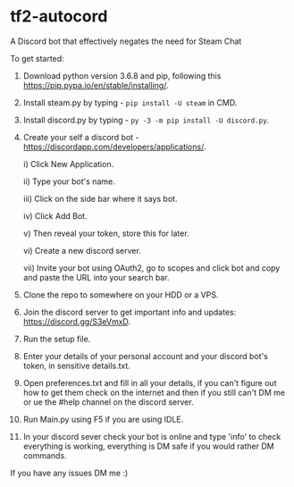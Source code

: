 # tf2-autocord
A Discord bot that effectively negates the need for Steam Chat

To get started:

1. Download python version 3.6.8 and pip, following this https://pip.pypa.io/en/stable/installing/.
3. Install steam.py by typing - `pip install -U steam` in CMD.
4. Install discord.py by typing - `py -3 -m pip install -U discord.py`.
5. Create your self a discord bot - https://discordapp.com/developers/applications/.
    
    i) Click New Application.
    
    ii) Type your bot's name.
    
    iii) Click on the side bar where it says bot.
    
    iv) Click Add Bot.
    
    v) Then reveal your token, store this for later.
    
    vi) Create a new discord server.
    
    vii) Invite your bot using OAuth2, go to scopes and click bot and copy and paste the URL into your search bar.
    
6. Clone the repo to somewhere on your HDD or a VPS.
7. Join the discord server to get important info and updates: https://discord.gg/S3eVmxD.
8. Run the setup file.
9. Enter your details of your personal account and your discord bot's token, in sensitive details.txt.
10. Open preferences.txt and fill in all your details, if you can't figure out how to get them check on the internet and then if you still can't DM me or ue the #help channel on the discord server.
11. Run Main.py using F5 if you are using IDLE.
12. In your discord sever check your bot is online and type 'info' to check everything is working, everything is DM safe if you would rather DM commands.

If you have any issues DM me :)
